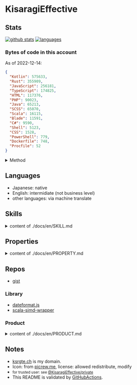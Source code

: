 # KisaragiEffective
## Stats

[![github stats](https://github-readme-stats.vercel.app/api?username=KisaragiEffective&count_private=true&show_icons=true&theme=dark)](https://github.com/anuraghazra/github-readme-stats)
[![languages](https://github-readme-stats.vercel.app/api/top-langs/?username=KisaragiEffective&theme=dark)](https://github.com/anuraghazra/github-readme-stats)

### Bytes of code in this account

As of 2022-12-14:

```json
{
  "Kotlin": 575633,
  "Rust": 355909,
  "JavaScript": 256181,
  "TypeScript": 174825,
  "HTML": 117376,
  "PHP": 90023,
  "Java": 65213,
  "SCSS": 65070,
  "Scala": 16115,
  "Blade": 11591,
  "C#": 9590,
  "Shell": 5123,
  "CSS": 1528,
  "PowerShell": 779,
  "Dockerfile": 748,
  "Procfile": 52
}
```

<details><summary>Method</summary>

#### GraphQL query

```graphql
query { 
  user(login: "KisaragiEffective") { 
    login
    repositories(first: 100, isFork: false, privacy: PUBLIC) {
      nodes {
        name
        primaryLanguage {
          name
        }
        languages(first: 100) {
          edges {
            node {
              name
              color
            }
            size
          }
        }
        
      }
      totalDiskUsage
      pageInfo {
        endCursor
        startCursor
        hasNextPage
      }
      totalCount
    }
  }
}
```

#### Shell Script
see `scripts/language_bytes.sh`.

</details>

## Languages
- Japanese: native
- English: intermidiate (not business level)
- other languages: via machine translate

## Skills
<details><summary>content of ./docs/en/SKILL.md</summary>

### Programming languages
- Java, Kotlin, Scala: production level
- VBA, C#, PHP, Ruby, Rust, JavaScript, TypeScript: hobby level
- Python, [Dirt](https://dart.dev/): not so experienced

### Query languages
- SQL: production level
- Excel(\*1), [GraphQL](https://graphql.org/): hobby level

\*1: can use the functions without any inconvenience

### Document system
- Javadoc, Scaladoc: production level
- Microsoft Word(\*2), [MediaWiki](https://www.mediawiki.org/wiki/MediaWiki), Markdown: hobby level

\*2: can typing and formatting without any inconvenience

### HTTP
- apache configuration, Laravel: hobby level

### Other tools
- **[git](https://git-scm.com/)**, **[GitHub](https://github.com)**: hobby level
- **[Ubuntu](https://ubuntu.com/)**, [FreeBSD](https://www.freebsd.org/ja/): hobby level
- [bash](https://linuxjm.osdn.jp/html/GNU_bash/man1/bash.1.html), [PowerShell](https://docs.microsoft.com/ja-jp/powershell/), usage of command-line tools: hobby level

</details>

## Properties
<details><summary>content of ./docs/en/PROPERTY.md</summary>

- typing speed
    - up to 5.5 type/sec
    - can type 700 Japanese characters in 10 minutes
- have access to JetBrains products via [open-source license](https://www.jetbrains.com/ja-jp/community/opensource)
    - applied repository: [GiganticMinecraft/SeichiAssist](https://github.com/GiganticMinecraft/SeichiAssist)

</details>

## Repos
- [gist](https://gist.github.com/KisaragiEffective)

### Library
- [dateformat.js](https://github.com/KisaragiEffective/dateformat.js)
- [scala-simd-wrapper](https://github.com/KisaragiEffective/scala-simd-wrapper)

### Product
<details><summary>content of ./docs/en/PRODUCT.md</summary>

### Standalone
#### Working
- [neosvr-inventory-management](https://github.com/KisaragiEffective/neosvr-inventory-management) - Inventory clean up helper for inventory in NeosVR

#### Archived
- [GiganticMinecraft/SeichiRanking](https://github.com/GiganticMinecraft/SeichiRanking) - maintenance
- [KisaragiEffective/webhook-handler](https://github.com/KisaragiEffective/webhook-handler)
- [KisaragiEffective/portfolio.ksrgte.ch](https://github.com/KisaragiEffective/portfolio.ksrgte.ch)

### Addon/Plugin
#### Bukkit plugins
- [GiganticMinecraft/SeichiAssist](https://github.com/GiganticMinecraft/SeichiAssist) - core maintainer
- [GiganticMinecraft/SeichiAssistBE](https://github.com/GiganticMinecraft/SeichiAssistBE)
- [WGTabCompleter](https://github.com/KisaragiEffective/WGTabCompleter)

#### for FabricMC
- [sign-picture-ported](https://github.com/KisaragiEffective/sign-picture-ported) - alternate version of [Team-Fruit/SignPicture](https://github.com/Team-Fruit/SignPicture)

#### for NeosVR
* [DoNotIncludeDefaultResourceForSize](https://github.com/KisaragiEffective/DoNotIncludeDefaultResourceForSize) - exclude built-in fonts from displayed size
* [EnableSitModeOnLaunch](https://github.com/KisaragiEffective/EnableSitModeOnLaunch) - turn on sit mode since launched
* [NoPulseFromDisplayImpulse](https://github.com/KisaragiEffective/NoPulseFromDisplayImpulse) - turn off effect shown by Impulse's Display


</details>

## Notes
- [ksrgte.ch](https://services.ksrgte.ch) is my domain.
- Icon: from [picrew.me](https://picrew.me/image_maker/36849), license: allowed redistribute, modify
- <small>for trusted user: see [@KisaragiEffective/private](https://github.com/KisaragiEffective/private)</small>
- This README is validated by [GitHubActions](https://github.com/KisaragiEffective/KisaragiEffective/blob/live/.github/workflows/markdown-lint.yml).
